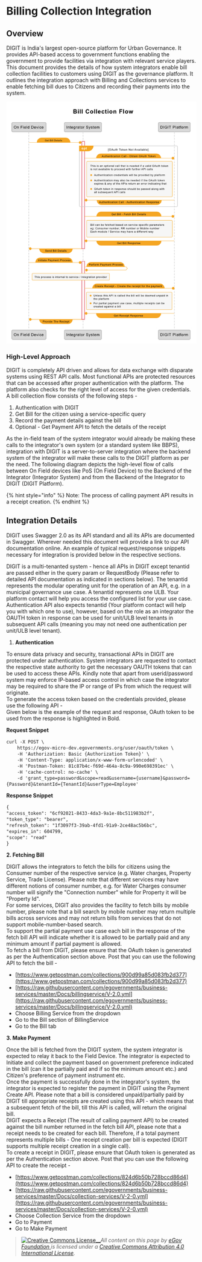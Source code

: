 # Billing Collection Integration

## Overview <a href="#introduction" id="introduction"></a>

DIGIT is India's largest open-source platform for Urban Governance. It provides API-based access to government functions enabling the government to provide facilities via integration with relevant service players.\
This document provides the details of how system integrators enable bill collection facilities to customers using DIGIT as the governance platform. It outlines the integration approach with Billing and Collections services to enable fetching bill dues to Citizens and recording their payments into the system.

![](../../../.gitbook/assets/108.png)

### High-Level Approach <a href="#high-level-approach" id="high-level-approach"></a>

DIGIT is completely API driven and allows for data exchange with disparate systems using REST API calls. Most functional APIs are protected resources that can be accessed after proper authentication with the platform. The platform also checks for the right level of access for the given credentials.\
A bill collection flow consists of the following steps -

1. Authentication with DIGIT
2. Get Bill for the citizen using a service-specific query
3. Record the payment details against the bill
4. Optional - Get Payment API to fetch the details of the receipt

As the in-field team of the system integrator would already be making these calls to the integrator's own system (or a standard system like BBPS), integration with DIGIT is a server-to-server integration where the backend system of the integrator will make these calls to the DIGIT platform as per the need. The following diagram depicts the high-level flow of calls between On Field devices like PoS (On Field Device) to the Backend of the Integrator (Integrator System) and from the Backend of the Integrator to DIGIT (DIGIT Platform).

{% hint style="info" %}
Note: The process of calling payment API results in a receipt creation.
{% endhint %}

## Integration Details <a href="#integration-details" id="integration-details"></a>

DIGIT uses Swagger 2.0 as its API standard and all its APIs are documented in Swagger. Wherever needed this document will provide a link to our API documentation online. An example of typical request/response snippets necessary for integration is provided below in the respective sections.

DIGIT is a multi-tenanted system - hence all APIs in DIGIT except tenantid are passed either in the query param or RequestBody (Please refer to detailed API documentation as indicated in sections below). The tenantid represents the modular operating unit for the operation of an API, e.g. in a municipal governance use case. A tenantid represents one ULB. Your platform contact will help you access the configured list for your use case.\
Authentication API also expects tenantid (Your platform contact will help you with which one to use), however, based on the role as an integrator the OAUTH token in response can be used for unit/ULB level tenants in subsequent API calls (meaning you may not need one authentication per unit/ULB level tenant).

1. **Authentication**

To ensure data privacy and security, transactional APIs in DIGIT are protected under authentication. System integrators are requested to contact the respective state authority to get the necessary OAUTH tokens that can be used to access these APIs. Kindly note that apart from userid/password system may enforce IP-based access control in which case the integrator may be required to share the IP or range of IPs from which the request will originate.\
To generate the access token based on the credentials provided, please use the following API -\
Given below is the example of the request and response, OAuth token to be used from the response is highlighted in Bold.

**Request Snippet**

```
curl -X POST \
    https://egov-micro-dev.egovernments.org/user/oauth/token \
    -H 'Authorization: Basic {Authorization Token}' \
    -H 'Content-Type: application/x-www-form-urlencoded' \
    -H 'Postman-Token: 81c87b4c-f69d-464a-8c9a-990e698391ec' \
    -H 'cache-control: no-cache' \
    -d 'grant_type=password&scope=read&username={username}&password={Password}&tenantId={TenantId}&userType=Employee'
```

**Response Snippet**

```
{
"access_token": "6cf92021-8433-4da3-9a1e-8bc511983b2f",
"token_type": "bearer",
"refresh_token": "1f3097f3-39ab-4fd1-91a9-2ce48ac5b6bc",
"expires_in": 604799,
"scope": "read"
}
```

**2. Fetching Bill**

DIGIT allows the integrators to fetch the bills for citizens using the Consumer number of the respective service (e.g. Water charges, Property Service, Trade License). Please note that different services may have different notions of consumer number, e.g. for Water Charges consumer number will signify the "Connection number" while for Property it will be "Property Id".\
For some services, DIGIT also provides the facility to fetch bills by mobile number, please note that a bill search by mobile number may return multiple bills across services and may not return bills from services that do not support mobile-number-based search.\
To support the partial payment use case each bill in the response of the fetch bill API will indicate whether it is allowed to be partially paid and any minimum amount if partial payment is allowed.\
To fetch a bill from DIGIT, please ensure that the OAuth token is generated as per the Authentication section above. Post that you can use the following API to fetch the bill -

* [https://www.getpostman.com/collections/900d99a85d083fb2d377](https://www.getpostman.com/collections/900d99a85d083fb2d377)
* [https://raw.githubusercontent.com/egovernments/business-services/master/Docs/billingservice/V-2.0.yml](https://raw.githubusercontent.com/egovernments/business-services/master/Docs/billingservice/V-2.0.yml)
* Choose Billing Service from the dropdown
* Go to the Bill section of BillingService
* Go to the Bill tab

**3. Make Payment**

Once the bill is fetched from the DIGIT system, the system integrator is expected to relay it back to the Field Device. The integrator is expected to Initiate and collect the payment based on government preference indicated in the bill (can it be partially paid and if so the minimum amount etc.) and Citizen's preference of payment instrument etc.\
Once the payment is successfully done in the integrator's system, the integrator is expected to register the payment in DIGIT using the Payment Create API. Please note that a bill is considered unpaid/partially paid by DIGIT till appropriate receipts are created using this API - which means that a subsequent fetch of the bill, till this API is called, will return the original bill.\
DIGIT expects a Receipt (The result of calling payment API) to be created against the bill number returned in the fetch bill API, please note that a receipt needs to be created for each bill. Therefore, if a total payment represents multiple bills - One receipt creation per bill is expected (DIGIT supports multiple receipt creation in a single call).\
To create a receipt in DIGIT, please ensure that OAuth token is generated as per the Authentication section above. Post that you can use the following API to create the receipt -

* [https://www.getpostman.com/collections/824d6b50b728bccd86d4](https://www.getpostman.com/collections/824d6b50b728bccd86d4)
* [https://raw.githubusercontent.com/egovernments/business-services/master/Docs/collection-services/V-2-0.yml](https://raw.githubusercontent.com/egovernments/business-services/master/Docs/collection-services/V-2-0.yml)
* Choose Collection Service from the dropdown
* Go to Payment
* Go to Make Payment

> [![Creative Commons License](https://i.creativecommons.org/l/by/4.0/80x15.png)\_\_](http://creativecommons.org/licenses/by/4.0/)_All content on this page by_ [_eGov Foundation_ ](https://egov.org.in/)_is licensed under a_ [_Creative Commons Attribution 4.0 International License_](http://creativecommons.org/licenses/by/4.0/)_._
